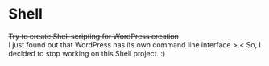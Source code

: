 # Shell
~~Try to create Shell scripting for WordPress creation~~  
I just found out that WordPress has its own command line interface >.< So, I decided to stop working on this Shell project. :)
